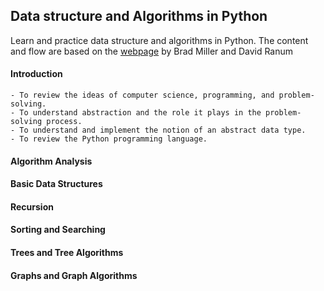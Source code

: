 ## Data structure and Algorithms in Python
Learn and practice data structure and algorithms in Python.
The content and flow are based on the [webpage](http://interactivepython.org/runestone/static/pythonds/index.html) by Brad Miller and David Ranum 

#### Introduction
	- To review the ideas of computer science, programming, and problem-solving.
	- To understand abstraction and the role it plays in the problem-solving process.
	- To understand and implement the notion of an abstract data type.
	- To review the Python programming language.

#### Algorithm Analysis


#### Basic Data Structures



#### Recursion


#### Sorting and Searching


#### Trees and Tree Algorithms


#### Graphs and Graph Algorithms


